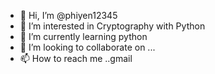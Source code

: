 - 👋 Hi, I’m @phiyen12345
- 👀 I’m interested in Cryptography with Python
- 🌱 I’m currently learning python
- 💞️ I’m looking to collaborate on ...
- 📫 How to reach me ..gmail

<!---
phiyen12345/phiyen12345 is a ✨ special ✨ repository because its `README.md` (this file) appears on your GitHub profile.
You can click the Preview link to take a look at your changes.
--->
